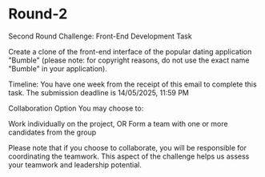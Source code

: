 # Round-2
Second Round Challenge: Front-End Development Task

Create a clone of the front-end interface of the popular dating application "Bumble" (please note: for copyright reasons, do not use the exact name "Bumble" in your application).

Timeline: You have one week from the receipt of this email to complete this task. The submission deadline is 14/05/2025, 11:59 PM

Collaboration Option
You may choose to:

Work individually on the project, OR
Form a team with one or more candidates from the group

Please note that if you choose to collaborate, you will be responsible for coordinating the teamwork. This aspect of the challenge helps us assess your teamwork and leadership potential.

